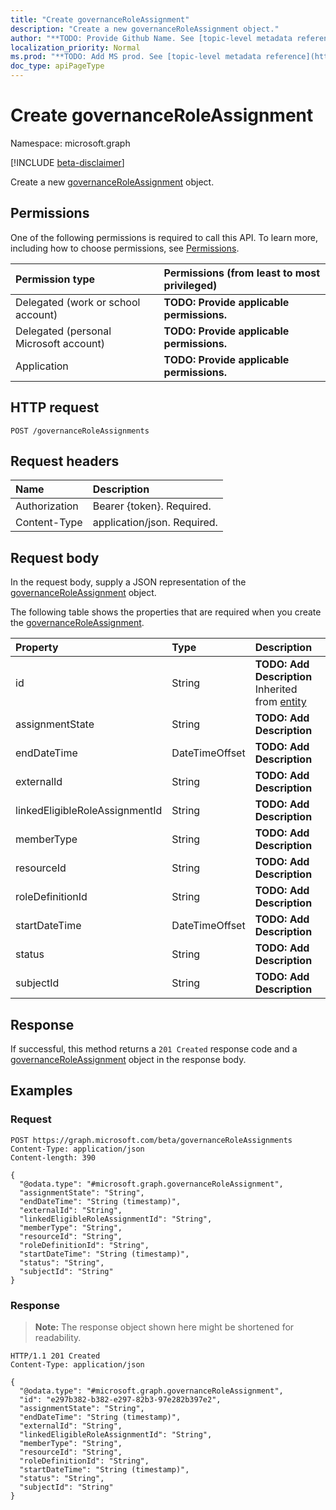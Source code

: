 ```yaml
---
title: "Create governanceRoleAssignment"
description: "Create a new governanceRoleAssignment object."
author: "**TODO: Provide Github Name. See [topic-level metadata reference](https://msgo.azurewebsites.net/add/document/guidelines/metadata.html#topic-level-metadata)**"
localization_priority: Normal
ms.prod: "**TODO: Add MS prod. See [topic-level metadata reference](https://msgo.azurewebsites.net/add/document/guidelines/metadata.html#topic-level-metadata)**"
doc_type: apiPageType
---
```


# Create governanceRoleAssignment
Namespace: microsoft.graph

[!INCLUDE [beta-disclaimer](../../includes/beta-disclaimer.md)]

Create a new [governanceRoleAssignment](../resources/governanceroleassignment.md) object.

## Permissions
One of the following permissions is required to call this API. To learn more, including how to choose permissions, see [Permissions](/graph/permissions-reference).

|Permission type|Permissions (from least to most privileged)|
|:---|:---|
|Delegated (work or school account)|**TODO: Provide applicable permissions.**|
|Delegated (personal Microsoft account)|**TODO: Provide applicable permissions.**|
|Application|**TODO: Provide applicable permissions.**|

## HTTP request

<!-- {
  "blockType": "ignored"
}
-->
``` http
POST /governanceRoleAssignments
```

## Request headers
|Name|Description|
|:---|:---|
|Authorization|Bearer {token}. Required.|
|Content-Type|application/json. Required.|

## Request body
In the request body, supply a JSON representation of the [governanceRoleAssignment](../resources/governanceroleassignment.md) object.

The following table shows the properties that are required when you create the [governanceRoleAssignment](../resources/governanceroleassignment.md).

|Property|Type|Description|
|:---|:---|:---|
|id|String|**TODO: Add Description** Inherited from [entity](../resources/entity.md)|
|assignmentState|String|**TODO: Add Description**|
|endDateTime|DateTimeOffset|**TODO: Add Description**|
|externalId|String|**TODO: Add Description**|
|linkedEligibleRoleAssignmentId|String|**TODO: Add Description**|
|memberType|String|**TODO: Add Description**|
|resourceId|String|**TODO: Add Description**|
|roleDefinitionId|String|**TODO: Add Description**|
|startDateTime|DateTimeOffset|**TODO: Add Description**|
|status|String|**TODO: Add Description**|
|subjectId|String|**TODO: Add Description**|



## Response

If successful, this method returns a `201 Created` response code and a [governanceRoleAssignment](../resources/governanceroleassignment.md) object in the response body.

## Examples

### Request
<!-- {
  "blockType": "request",
  "name": "create_governanceroleassignment_from_governanceroleassignments"
}
-->
``` http
POST https://graph.microsoft.com/beta/governanceRoleAssignments
Content-Type: application/json
Content-length: 390

{
  "@odata.type": "#microsoft.graph.governanceRoleAssignment",
  "assignmentState": "String",
  "endDateTime": "String (timestamp)",
  "externalId": "String",
  "linkedEligibleRoleAssignmentId": "String",
  "memberType": "String",
  "resourceId": "String",
  "roleDefinitionId": "String",
  "startDateTime": "String (timestamp)",
  "status": "String",
  "subjectId": "String"
}
```


### Response
>**Note:** The response object shown here might be shortened for readability.
<!-- {
  "blockType": "response",
  "truncated": true,
  "@odata.type": "microsoft.graph.governanceRoleAssignment"
}
-->
``` http
HTTP/1.1 201 Created
Content-Type: application/json

{
  "@odata.type": "#microsoft.graph.governanceRoleAssignment",
  "id": "e297b382-b382-e297-82b3-97e282b397e2",
  "assignmentState": "String",
  "endDateTime": "String (timestamp)",
  "externalId": "String",
  "linkedEligibleRoleAssignmentId": "String",
  "memberType": "String",
  "resourceId": "String",
  "roleDefinitionId": "String",
  "startDateTime": "String (timestamp)",
  "status": "String",
  "subjectId": "String"
}
```

